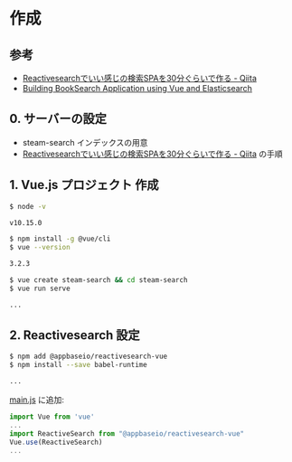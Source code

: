# 作成

## 参考

- [Reactivesearchでいい感じの検索SPAを30分ぐらいで作る - Qiita](https://qiita.com/j-yama/items/546f6b7605c9e71d0454)
- [Building BookSearch Application using Vue and Elasticsearch](https://medium.appbase.io/building-booksearch-application-using-vue-and-elasticsearch-a39615f4d6b3)

## 0. サーバーの設定

- steam-search インデックスの用意
- [Reactivesearchでいい感じの検索SPAを30分ぐらいで作る - Qiita](https://qiita.com/j-yama/items/546f6b7605c9e71d0454) の手順

## 1. Vue.js プロジェクト 作成

~~~bash
$ node -v

v10.15.0
~~~

~~~bash
$ npm install -g @vue/cli
$ vue --version

3.2.3
~~~

~~~bash
$ vue create steam-search && cd steam-search
$ vue run serve

...
~~~

## 2. Reactivesearch 設定

~~~bash
$ npm add @appbaseio/reactivesearch-vue
$ npm install --save babel-runtime

...
~~~

[main.js](../src/main.js) に追加:

~~~js
import Vue from 'vue'
...
import ReactiveSearch from "@appbaseio/reactivesearch-vue"
Vue.use(ReactiveSearch)
...
~~~
